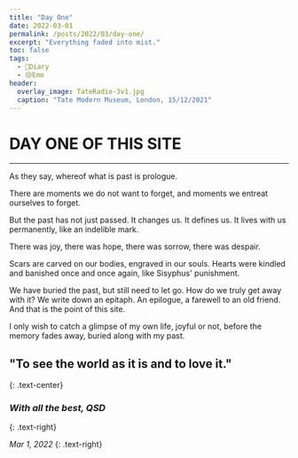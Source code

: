 ```yaml
---
title: "Day One"
date: 2022-03-01
permalink: /posts/2022/03/day-one/
excerpt: "Everything faded into mist."
toc: false
tags:
  - 📘Diary
  - 😢Emo
header:
  overlay_image: TateRadio-3v1.jpg
  caption: "Tate Modern Museum, London, 15/12/2021"
---
```


# DAY ONE OF THIS SITE

-----

As they say, whereof what is past is prologue.

There are moments we do not want to forget, and moments we entreat ourselves to forget. 

But the past has not just passed. It changes us. It defines us. It lives with us permanently, like an indelible mark. 

There was joy, there was hope, there was sorrow, there was despair. 

Scars are carved on our bodies, engraved in our souls. Hearts were kindled and banished once and once again, like Sisyphus' punishment.

We have buried the past, but still need to let go. How do we truly get away with it? We write down an epitaph. An epilogue, a farewell to an old friend. And that is the point of this site.

I only wish to catch a glimpse of my own life, joyful or not, before the memory fades away, buried along with my past.

## "To see the world as it is and to love it."
{: .text-center}

### *With all the best, QSD*
{: .text-right}

*Mar 1, 2022*
{: .text-right}
